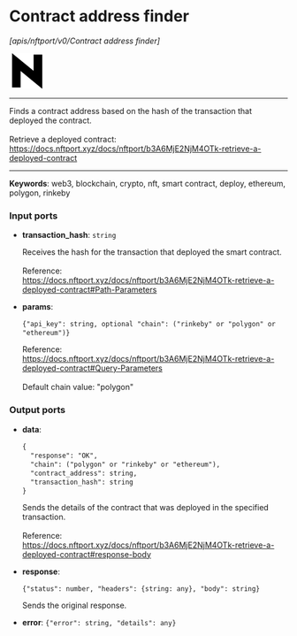# Contract address finder

_[apis/nftport/v0/Contract address finder]_

![icon](</assets/icons/352b98b2-6df6-4a21-93e1-a31cf5b9311d.png>)

---

Finds a contract address based on the hash of the transaction that deployed the contract.<br>
<br>
Retrieve a deployed contract:<br>
https://docs.nftport.xyz/docs/nftport/b3A6MjE2NjM4OTk-retrieve-a-deployed-contract<br>

---

__Keywords__: web3, blockchain, crypto, nft, smart contract, deploy, ethereum, polygon, rinkeby

### Input ports

* __transaction_hash__: ` string `

    Receives the hash for the transaction that deployed the smart contract.<br>
    <br>
    Reference:<br>
    https://docs.nftport.xyz/docs/nftport/b3A6MjE2NjM4OTk-retrieve-a-deployed-contract#Path-Parameters<br>


* __params__: 
    ```
    {"api_key": string, optional "chain": ("rinkeby" or "polygon" or "ethereum")}
    ```

    Reference:<br>
    https://docs.nftport.xyz/docs/nftport/b3A6MjE2NjM4OTk-retrieve-a-deployed-contract#Query-Parameters<br>
    <br>
    Default chain value: "polygon"<br>

### Output ports

* __data__: 
    ```
    {
      "response": "OK",
      "chain": ("polygon" or "rinkeby" or "ethereum"),
      "contract_address": string,
      "transaction_hash": string
    }
    ```

    Sends the details of the contract that was deployed in the specified transaction.<br>
    <br>
    Reference:<br>
    https://docs.nftport.xyz/docs/nftport/b3A6MjE2NjM4OTk-retrieve-a-deployed-contract#response-body<br>


* __response__: 
    ```
    {"status": number, "headers": {string: any}, "body": string}
    ```

    Sends the original response.<br>


* __error__: ` {"error": string, "details": any} `

